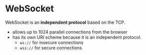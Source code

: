 # WebSocket

WebSocket is an **independent protocol** based on the TCP. 

- allows up to 1024 parallel connections from the browser
- has its own URI scheme because it is an independent protocol. 
	- `ws://` for insecure connections 
	- `wss://` for secure connections

